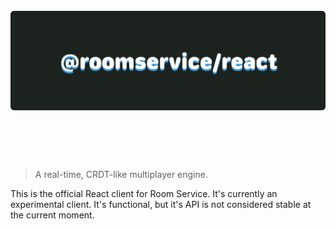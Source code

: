 <h1 align="center">
  <br>
  <img src="./misc/logo.png" alt="@roomservice/react"  />
  <br>
  <br>
  <br>
</h1>

> A real-time, CRDT-like multiplayer engine. 

This is the official React client for Room Service. It's currently an experimental
client. It's functional, but it's API is not considered stable at the current moment.
